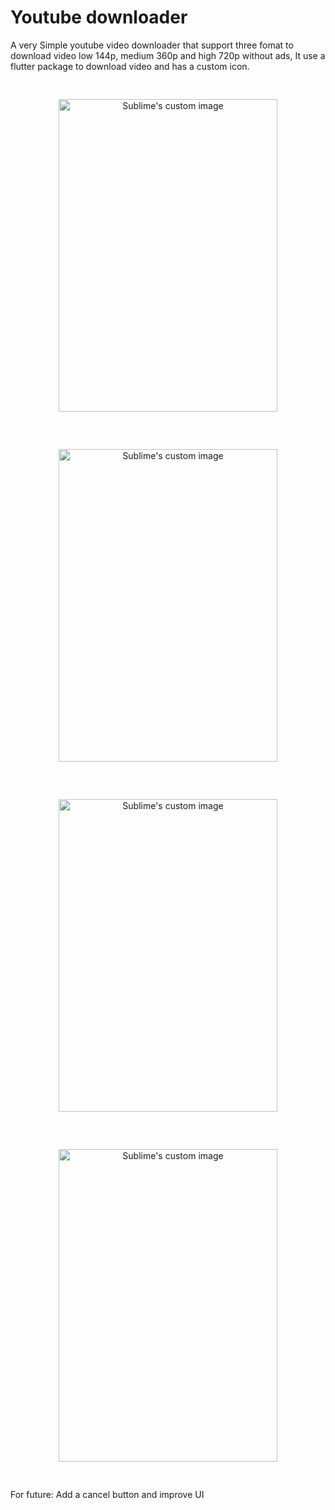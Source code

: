 <!--
![Screenshot_2023-10-04-11-04-10-10_e874a0179b8aa62c7e86d584796e1694](https://github.com/Abhishek-patni/youtube/assets/111353531/53d0911f-64b7-4e73-b5bd-5427f7ac3dfa)
![Screenshot_2023-10-04-11-04-44-68_e874a0179b8aa62c7e86d584796e1694](https://github.com/Abhishek-patni/youtube/assets/111353531/f6eb76e3-69f3-49a5-b520-daa4cdad7dd9)
![Screenshot_2023-10-04-11-04-55-04_e874a0179b8aa62c7e86d584796e1694](https://github.com/Abhishek-patni/youtube/assets/111353531/c210a286-5d06-49ff-bf10-316ac45b17a9)
![Screenshot_2023-10-04-11-04-15-26_e874a0179b8aa62c7e86d584796e1694](https://github.com/Abhishek-patni/youtube/assets/111353531/89483447-a383-441e-a31b-e93c93ff7809)
-->
# Youtube downloader
 
 A very Simple youtube video downloader that support three fomat to download video low 144p, medium 360p and high 720p without ads,
It use a flutter package to download video and has a custom icon.

<p align="center">
   <img src="https://github.com/Abhishek-patni/youtube/assets/111353531/53d0911f-64b7-4e73-b5bd-5427f7ac3dfa" alt="Sublime's custom image" width="350" height="500" style="margin: 30px;"/>
   <img src="https://github.com/Abhishek-patni/youtube/assets/111353531/89483447-a383-441e-a31b-e93c93ff7809" alt="Sublime's custom image" width="350" height="500" style="margin: 30px;" />
    <img src="https://github.com/Abhishek-patni/youtube/assets/111353531/f6eb76e3-69f3-49a5-b520-daa4cdad7dd9" alt="Sublime's custom image" width="350" height="500" style="margin: 30px;"/>
   <img src="https://github.com/Abhishek-patni/youtube/assets/111353531/c210a286-5d06-49ff-bf10-316ac45b17a9" alt="Sublime's custom image" width="350" height="500" style="margin: 30px;"/>


</p>

For future: Add a cancel button and improve UI


